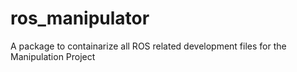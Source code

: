 # ros_manipulator
A package to containarize all ROS related development files for the Manipulation Project

